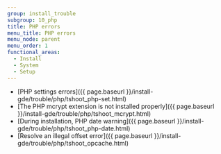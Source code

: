 ```yaml
---
group: install_trouble
subgroup: 10_php
title: PHP errors
menu_title: PHP errors
menu_node: parent
menu_order: 1
functional_areas:
  - Install
  - System
  - Setup
---
```


*	[PHP settings errors]({{ page.baseurl }}/install-gde/trouble/php/tshoot_php-set.html)
*	[The PHP mcrypt extension is not installed properly]({{ page.baseurl }}/install-gde/trouble/php/tshoot_mcrypt.html)
*	[During installation, PHP date warning]({{ page.baseurl }}/install-gde/trouble/php/tshoot_php-date.html)
*	[Resolve an illegal offset error]({{ page.baseurl }}/install-gde/trouble/php/tshoot_opcache.html)
